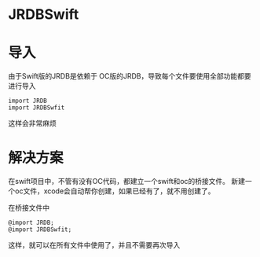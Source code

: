 # JRDBSwift


# 导入

由于Swift版的JRDB是依赖于 OC版的JRDB，导致每个文件要使用全部功能都要进行导入

```
import JRDB
import JRDBSwfit
```

这样会非常麻烦

# 解决方案

在swift项目中，不管有没有OC代码，都建立一个swift和oc的桥接文件。
新建一个oc文件，xcode会自动帮你创建，如果已经有了，就不用创建了。

在桥接文件中

```
@import JRDB;
@import JRDBSwfit;
```

这样，就可以在所有文件中使用了，并且不需要再次导入